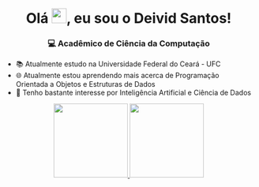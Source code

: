 <h1 align="center"> Olá <img src="https://raw.githubusercontent.com/MartinHeinz/MartinHeinz/master/wave.gif" width="30">, eu sou o Deivid Santos!</h1>

<h3 align="center"> 💻 Acadêmico de Ciência da Computação</h3>

- 📚 Atualmente estudo na Universidade Federal do Ceará - UFC
- 🌐 Atualmente estou aprendendo mais acerca de Programação Orientada a Objetos e Estruturas de Dados
- 🧠 Tenho bastante interesse por Inteligência Artificial e Ciência de Dados

<div align="center">
  <a href="https://github.com/AntDeivid">
  <img height="150em" src="https://github-readme-stats.vercel.app/api?username=AntDeivid&show_icons=true&theme=dark&include_all_commits=true&count_private=true"/>
  <img height="150em" src="https://github-readme-stats.vercel.app/api/top-langs/?username=AntDeivid&layout=compact&langs_count=7&theme=dark"/>
</div>

<!---
- 📚 I'm currently studying at Universidade Federeal do Ceará - UFC
- 🌱 I’m currently learning ...
- 💞️ I’m looking to collaborate on ...
- 📫 How to reach me ...

AntDeivid/AntDeivid is a ✨ special ✨ repository because its `README.md` (this file) appears on your GitHub profile.
You can click the Preview link to take a look at your changes.
--->
